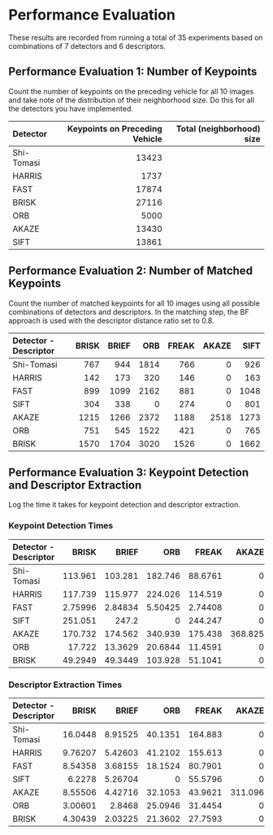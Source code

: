 # Performance Evaluation
These results are recorded from running a total of 35 experiments based on combinations of 7 detectors and 6 descriptors.

## Performance Evaluation 1: Number of Keypoints


Count the number of keypoints on the preceding vehicle for all 10 images and take note of the distribution of their neighborhood size. Do this for all the detectors you have implemented.

Detector | Keypoints on Preceding Vehicle | Total (neighborhood) size
 :--- | ---: | ---:
Shi-Tomasi | 13423
HARRIS | 1737
FAST | 17874
BRISK | 27116
ORB | 5000
AKAZE | 13430
SIFT | 13861


## Performance Evaluation 2: Number of Matched Keypoints

Count the number of matched keypoints for all 10 images using all possible combinations of detectors and descriptors. In the matching step, the BF approach is used with the descriptor distance ratio set to 0.8.

Detector - Descriptor|BRISK|BRIEF|ORB|FREAK|AKAZE|SIFT
 :--- | ---: | ---: | ---: | ---: | ---: | ---:
Shi-Tomasi | 767 | 944 | 1814 | 766 | 0 | 926
HARRIS | 142 | 173 | 320 | 146 | 0 | 163
FAST | 899 | 1099 | 2162 | 881 | 0 | 1048
SIFT | 304 | 338 | 0 | 274 | 0 | 801
AKAZE | 1215 | 1266 | 2372 | 1188 | 2518 | 1273
ORB | 751 | 545 | 1522 | 421 | 0 | 765
BRISK | 1570 | 1704 | 3020 | 1526 | 0 | 1662

## Performance Evaluation 3: Keypoint Detection and Descriptor Extraction

Log the time it takes for keypoint detection and descriptor extraction.



### Keypoint Detection Times

Detector - Descriptor|BRISK|BRIEF|ORB|FREAK|AKAZE|SIFT
 :--- | ---: | ---: | ---: | ---: | ---: | ---:
Shi-Tomasi | 113.961 | 103.281 | 182.746 | 88.6761 | 0 | 88.6581
HARRIS | 117.739 | 115.977 | 224.026 | 114.519 | 0 | 120.658
FAST | 2.75996 | 2.84834 | 5.50425 | 2.74408 | 0 | 2.74581
SIFT | 251.051 | 247.2 | 0 | 244.247 | 0 | 260.259
AKAZE | 170.732 | 174.562 | 340.939 | 175.438 | 368.825 | 183.47
ORB | 17.722 | 13.3629 | 20.6844 | 11.4591 | 0 | 12.4044
BRISK | 49.2949 | 49.3449 | 103.928 | 51.1041 | 0 | 49.9847


### Descriptor Extraction Times

Detector - Descriptor|BRISK|BRIEF|ORB|FREAK|AKAZE|SIFT
 :--- | ---: | ---: | ---: | ---: | ---: | ---:
Shi-Tomasi | 16.0448 | 8.91525 | 40.1351 | 164.883 | 0 | 108.667
HARRIS | 9.76207 | 5.42603 | 41.2102 | 155.613 | 0 | 123.167
FAST | 8.54358 | 3.68155 | 18.1524 | 80.7901 | 0 | 57.0617
SIFT | 6.2278 | 5.26704 | 0 | 55.5796 | 0 | 197.059
AKAZE | 8.55506 | 4.42716 | 32.1053 | 43.9621 | 311.096 | 67.973
ORB | 3.00601 | 2.8468 | 25.0946 | 31.4454 | 0 | 59.4137
BRISK | 4.30439 | 2.03225 | 21.3602 | 27.7593 | 0 | 31.6481
